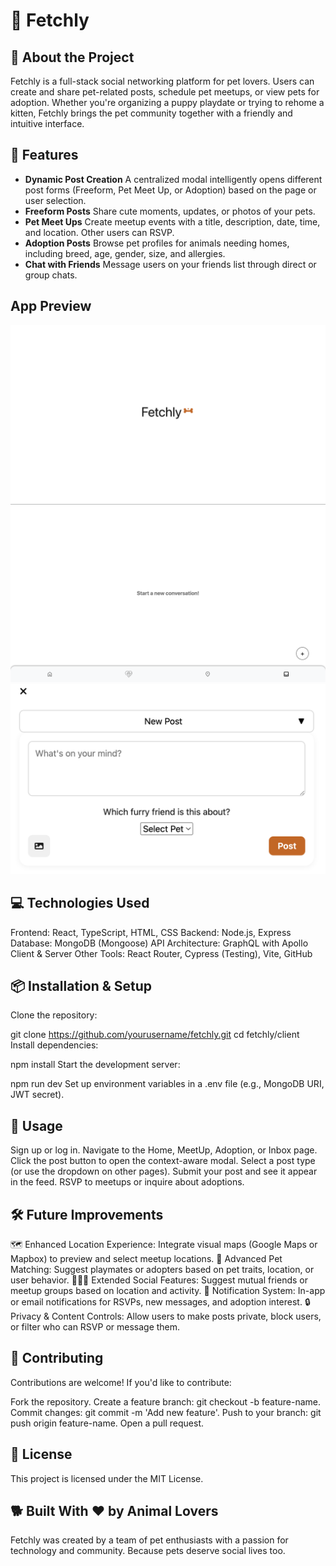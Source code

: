 # 🐾 Fetchly

## 🎯 About the Project
Fetchly is a full-stack social networking platform for pet lovers. Users can create and share pet-related posts, schedule pet meetups, or view pets for adoption. Whether you're organizing a puppy playdate or trying to rehome a kitten, Fetchly brings the pet community together with a friendly and intuitive interface.

## 🚀 Features
- **Dynamic Post Creation** A centralized modal intelligently opens different post forms (Freeform, Pet Meet Up, or Adoption) based on the page or user selection.
- **Freeform Posts** Share cute moments, updates, or photos of your pets.
- **Pet Meet Ups** Create meetup events with a title, description, date, time, and location. Other users can RSVP.
- **Adoption Posts** Browse pet profiles for animals needing homes, including breed, age, gender, size, and allergies.
- **Chat with Friends** Message users on your friends list through direct or group chats.

## App Preview

![Login Page](./client/src/assets/Home-Page.png)
![Inbox Page](./client/src/assets/Inbox.png)
![New Post](./client/src/assets/New-Post.png)



## 💻 Technologies Used
Frontend: React, TypeScript, HTML, CSS
Backend: Node.js, Express
Database: MongoDB (Mongoose)
API Architecture: GraphQL with Apollo Client & Server
Other Tools: React Router, Cypress (Testing), Vite, GitHub

## 📦 Installation & Setup
Clone the repository:

git clone https://github.com/yourusername/fetchly.git
cd fetchly/client
Install dependencies:

npm install
Start the development server:

npm run dev
Set up environment variables in a .env file (e.g., MongoDB URI, JWT secret).

## 📌 Usage
Sign up or log in.
Navigate to the Home, MeetUp, Adoption, or Inbox page.
Click the post button to open the context-aware modal.
Select a post type (or use the dropdown on other pages).
Submit your post and see it appear in the feed.
RSVP to meetups or inquire about adoptions.

## 🛠️ Future Improvements
🗺️ Enhanced Location Experience: Integrate visual maps (Google Maps or Mapbox) to preview and select meetup locations.
🧬 Advanced Pet Matching: Suggest playmates or adopters based on pet traits, location, or user behavior.
🧑‍🤝‍🧑 Extended Social Features: Suggest mutual friends or meetup groups based on location and activity.
🔔 Notification System: In-app or email notifications for RSVPs, new messages, and adoption interest.
🔒 Privacy & Content Controls: Allow users to make posts private, block users, or filter who can RSVP or message them.

## 🤝 Contributing
Contributions are welcome! If you'd like to contribute:

Fork the repository.
Create a feature branch: git checkout -b feature-name.
Commit changes: git commit -m 'Add new feature'.
Push to your branch: git push origin feature-name.
Open a pull request.

## 📜 License
This project is licensed under the MIT License.

## 🐕 Built With ❤️ by Animal Lovers
Fetchly was created by a team of pet enthusiasts with a passion for technology and community. Because pets deserve social lives too.
